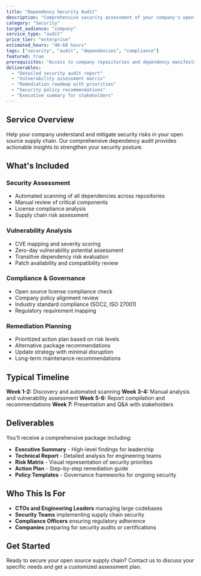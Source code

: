 ```yaml
---
title: "Dependency Security Audit"
description: "Comprehensive security assessment of your company's open source dependencies with vulnerability analysis and remediation recommendations."
category: "Security"
target_audience: "company"
service_type: "audit"
price_tier: "enterprise"
estimated_hours: "40-60 hours"
tags: ["security", "audit", "dependencies", "compliance"]
featured: true
prerequisites: "Access to company repositories and dependency manifests"
deliverables: 
  - "Detailed security audit report"
  - "Vulnerability assessment matrix"
  - "Remediation roadmap with priorities"
  - "Security policy recommendations"
  - "Executive summary for stakeholders"
---
```


## Service Overview

Help your company understand and mitigate security risks in your open source supply chain. Our comprehensive dependency audit provides actionable insights to strengthen your security posture.

## What's Included

### Security Assessment
- Automated scanning of all dependencies across repositories
- Manual review of critical components
- License compliance analysis
- Supply chain risk assessment

### Vulnerability Analysis
- CVE mapping and severity scoring
- Zero-day vulnerability potential assessment
- Transitive dependency risk evaluation
- Patch availability and compatibility review

### Compliance & Governance
- Open source license compliance check
- Company policy alignment review
- Industry standard compliance (SOC2, ISO 27001)
- Regulatory requirement mapping

### Remediation Planning
- Prioritized action plan based on risk levels
- Alternative package recommendations
- Update strategy with minimal disruption
- Long-term maintenance recommendations

## Typical Timeline

**Week 1-2:** Discovery and automated scanning
**Week 3-4:** Manual analysis and vulnerability assessment
**Week 5-6:** Report compilation and recommendations
**Week 7:** Presentation and Q&A with stakeholders

## Deliverables

You'll receive a comprehensive package including:

- **Executive Summary** - High-level findings for leadership
- **Technical Report** - Detailed analysis for engineering teams
- **Risk Matrix** - Visual representation of security priorities
- **Action Plan** - Step-by-step remediation guide
- **Policy Templates** - Governance frameworks for ongoing security

## Who This Is For

- **CTOs and Engineering Leaders** managing large codebases
- **Security Teams** implementing supply chain security
- **Compliance Officers** ensuring regulatory adherence
- **Companies** preparing for security audits or certifications

## Get Started

Ready to secure your open source supply chain? Contact us to discuss your specific needs and get a customized assessment plan.